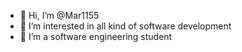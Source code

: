 - 👋 Hi, I’m @Mar1155
- 👀 I’m interested in all kind of software development
- 🌱 I’m a software engineering student

